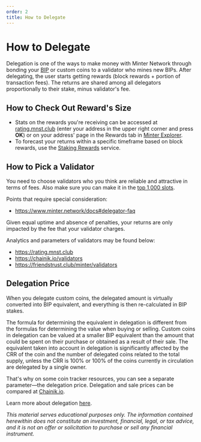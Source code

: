 ```yaml
---
order: 2
title: How to Delegate
---
```


# How to Delegate

Delegation is one of the ways to make money with Minter Network through bonding your [BIP](/earn/bip) or custom coins to a validator who mines new BIPs. After delegating, the user starts getting rewards (block rewards + portion of transaction fees). The returns are shared among all delegators proportionally to their stake, minus validator's fee.

## How to Check Out Reward's Size

- Stats on the rewards you're receiving can be accessed at [rating.mnst.club](https://rating.mnst.club) (enter your address in the upper right corner and press **OK**) or on your address' page in the Rewards tab in [Minter Explorer](https://explorer.minter.network).
- To forecast your returns within a specific timeframe based on block rewards, use the [Staking Rewards](https://www.stakingrewards.com/earn/minter/calculate) service.

## How to Pick a Validator

You need to choose validators who you think are reliable and attractive in terms of fees. Also make sure you can make it in the [top 1,000 slots](/earn/waitlist).

Points that require special consideration:
- https://www.minter.network/docs#delegator-faq

Given equal uptime and absence of penalties, your returns are only impacted by the fee that your validator charges.

Analytics and parameters of validators may be found below:

- https://rating.mnst.club
- https://chainik.io/validators
- https://friendstrust.club/minter/validators

## Delegation Price

When you delegate custom coins, the delegated amount is virtually converted into BIP equivalent, and everything is then re-calculated in BIP stakes.

The formula for determining the equivalent in delegation is different from the formulas for determining the value when buying or selling. Custom coins in delegation can be valued at a smaller BIP equivalent than the amount that could be spent on their purchase or obtained as a result of their sale. The equivalent taken into account in delegation is significantly affected by the CRR of the coin and the number of delegated coins related to the total supply, unless the CRR is 100% or 100% of the coins currently in circulation are delegated by a single owner.

That's why on some coin tracker resources, you can see a separate parameter—the delegation price. Delegation and sale prices can be compared at [Chainik.io](https://chainik.io/).

Learn more about delegation [here](https://www.minter.network/docs#delegator-faq).

*This material serves educational purposes only. The information contained herewithin does not constitute an investment, financial, legal, or tax advice, and it is not an offer or solicitation to purchase or sell any financial instrument.*
